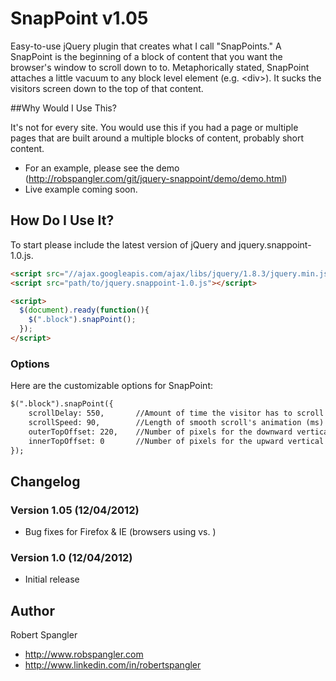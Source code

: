 # SnapPoint v1.05

Easy-to-use jQuery plugin that creates what I call "SnapPoints." A SnapPoint is the beginning of a block of content that you want the browser's window to scroll down to to. Metaphorically stated, SnapPoint attaches a little vacuum to any block level element (e.g. &lt;div&gt;). It sucks the visitors screen down to the top of that content.

##Why Would I Use This?

It's not for every site. You would use this if you had a page or multiple pages that are built around a multiple blocks of content, probably short content.

* For an example, please see the demo (http://robspangler.com/git/jquery-snappoint/demo/demo.html)
* Live example coming soon.

## How Do I Use It?

To start please include the latest version of jQuery and jquery.snappoint-1.0.js.

```html
<script src="//ajax.googleapis.com/ajax/libs/jquery/1.8.3/jquery.min.js"></script>
<script src="path/to/jquery.snappoint-1.0.js"></script>

<script>
  $(document).ready(function(){
    $(".block").snapPoint();
  });
</script>
```

### Options

Here are the customizable options for SnapPoint:

```html
$(".block").snapPoint({ 
	scrollDelay: 550,		//Amount of time the visitor has to scroll before the snap point kicks in (ms)
	scrollSpeed: 90,		//Length of smooth scroll's animation (ms)
	outerTopOffset: 220,	//Number of pixels for the downward vertical offset (relative to the top of your snapping container)
	innerTopOffset: 0		//Number of pixels for the upward vertical offset (relative to the top of your snapping container)
});
```

## Changelog

### Version 1.05 (12/04/2012)
* Bug fixes for Firefox & IE (browsers using <html> vs. <body>)

### Version 1.0 (12/04/2012)
* Initial release

## Author

Robert Spangler

* http://www.robspangler.com
* http://www.linkedin.com/in/robertspangler